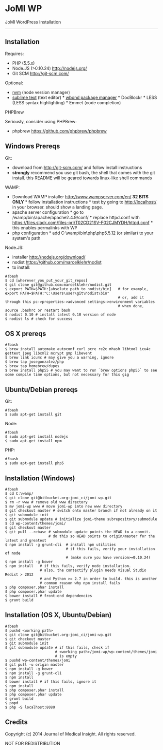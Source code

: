 JoMI WP
=======

JoMI WordPress Installation

--------
Installation
------------
Requires:

 * PHP (5.5.x)
 * Node.JS (>0.10.24) <http://nodejs.org/>
 * Git SCM <http://git-scm.com/>  

Optional:

* [nvm](https://github.com/creationix/nvm) (node version manager)
* [sublime text](http://www.sublimetext.com/3) (text editor)
      * [wbond package manager](https://sublime.wbond.net/installation)
      * DocBlockr
      * LESS (LESS syntax highlighting)
      * Emmet (code completion)

PHPBrew

Seriously, consider using PHPBrew:

* phpbrew <https://github.com/phpbrew/phpbrew>

## Windows Prereqs ##

Git:

* download from <http://git-scm.com/> and follow install instructions
* **strongly** recommend you use git bash, the shell that comes with the git install. this README will be geared towards linux-like shell commands

WAMP:

* Download WAMP installer <http://www.wampserver.com/en/> **32 BITS ONLY**
      * follow installation instructions
      * test by going to <http://localhost/> in your browser. should show a landing page.
* apache server configuration
      * go to /wamp/bin/apache/apache2.4.9/conf/
      * replace httpd.conf with https://files.slack.com/files-pri/T02CD21SV-F02CJMYDH/httpd.conf
      * this enables permalinks with WP
* php configuration
      * add C:\wamp\bin\php\php5.5.12 (or similar) to your system's path


Node.JS:

* installer <http://nodejs.org/download/>
* nodist <https://github.com/marcelklehr/nodist>
* to install:
```
#!bash
$ cd [wherever_you_put_your_git_repos]
$ git clone git@github.com:marcelklehr/nodist.git
$ export PATH=$PATH:[absolute_path_to_nodist/bin]   # for example, export PATH=$PATH:"C:\Users\user\git\nodist\bin"
                                                    # or, add it through this pc->properties->advanced settings->environment variables
                                                    # when done, source .bashrc or restart bash
$ nodist 0.10 # install latest 0.10 version of node
$ nodist ls # check for success
```

    

## OS X prereqs ##
```
#!bash
$ brew install automake autoconf curl pcre re2c mhash libtool icu4c gettext jpeg libxml2 mcrypt gmp libevent
$ brew link icu4c # may give you a warning, ignore
$ brew tap josegonzalez/php
$ brew tap homebrew/dupes
$ brew install php55 # you may want to run `brew options php55` to see some compile time options, but not necessary for this gig
```

## Ubuntu/Debian prereqs ##

Git:
```
#!bash
$ sudo apt-get install git
```

Node:
```
#!bash
$ sudo apt-get install nodejs
$ sudo apt-get install npm
```

PHP:
```
#!bash
$ sudo apt-get install php5
```
## Installation (Windows) ##
```
#!bash
$ cd C:\wamp/
$ git clone git@bitbucket.org:jomi_ci/jomi-wp.git
$ rm -r www # remove old www directory
$ mv jomi-wp www # move jomi-wp into new www directory
$ git checkout master # switch onto master branch if not already on it
$ git submodule init
$ git submodule update # initialize jomi-theme subrepository/submodule
$ cd wp-content/themes/jomi/
$ git checkout master
$ git pull --rebase # submodule update points the HEAD to a commit.
                    # do this so HEAD points to origin/master for the latest and greatest
$ npm install -g grunt-cli  # install npm utilities
                            # if this fails, verify your installation of node 
                            # (make sure you have version>=0.10.24)
$ npm install -g bower 
$ npm install   # if this fails, verify node installation.
                # also, the contextify plugin needs Visual Studio Redist > 2012 
                # and Python >= 2.7 in order to build. this is another
                # common reason why npm install fails
$ php composer.phar install
$ php composer.phar update
$ bower install # front-end dependencies
$ grunt build
```
## Installation (OS X, Ubuntu/Debian) ##
```
#!bash
$ pushd <working path>
$ git clone git@bitbucket.org:jomi_ci/jomi-wp.git
$ git checkout master
$ git submodule init
$ git submodule update # if this fails, check if 
                       # <working path>/jomi-wp/wp-content/themes/jomi
                       # is empty
$ pushd wp-content/themes/jomi
$ git pull -u origin master
$ npm install -g bower
$ npm install -g grunt-cli
$ npm install
$ bower install # if this fails, ignore it
$ npm install
$ php composer.phar install
$ php composer.phar update
$ grunt build
$ popd
$ php -S localhost:8080
```

Credits
-------

Copyright (c) 2014 Journal of Medical Insight.
All rights reserved.

NOT FOR REDISTRIBUTION